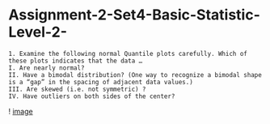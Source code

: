 # Assignment-2-Set4-Basic-Statistic-Level-2-

    1. Examine the following normal Quantile plots carefully. Which of these plots indicates that the data …
    I. Are nearly normal?
    II. Have a bimodal distribution? (One way to recognize a bimodal shape is a “gap” in the spacing of adjacent data values.)
    III. Are skewed (i.e. not symmetric) ?
    IV. Have outliers on both sides of the center?
  ! [image](https://github.com/prajaktagarde/Assignment-2-Set4-Basic-Statistic-Level-2-/assets/127412878/9dd87dd9-9a82-4b90-939e-63d3e80ce909)

